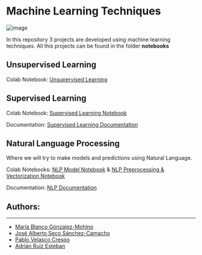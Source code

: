 # Machine Learning Techniques

![image](https://media.giphy.com/media/5dYeglPmPC5lL7xYhs/giphy.gif)

In this repository 3 projects are developed using machine learning techniques. All this projects can be found in the folder **notebooks**

## Unsupervised Learning

Colab Notebook: [Unsupervised Learning](notebooks/UnsupervisedLearning.ipynb)

## Supervised Learning
 


Colab Notebook: [Supervised Learning Notebook](notebooks/SupervisedLearning.ipynb)

Documentation: [Supervised Learning Documentation](docs/SUPERVISED_DOCUMENTATION.pdf)

## Natural Language Processing

Where we will try to make models and predictions using Natural Language.

Colab Notebooks: [NLP Model Notebook](notebooks/NLP_Model.ipynb) & [NLP Preprocessing & Vectorization Notebook](notebooks/NLP_Preprocessing_Vectorization.ipynb)

Documentation: [NLP Documentation](docs/NLP_DOCUMENTATION.pdf)

## Authors:
---

* [María Blanco Gónzalez-Mohíno](https://github.com/MariaBlancoGonzalez/)
* [José Alberto Seco Sánchez-Camacho](https://github.com/JoseAlbertoSeco/)
* [Pablo Velasco Crespo](Pablo.Velasco2@alu.uclm.es)
* [Adrián Ruiz Esteban](https://github.com/)
